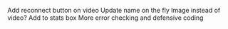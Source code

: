 Add reconnect button on video
Update name on the fly
Image instead of video?
Add to stats box
More error checking and defensive coding